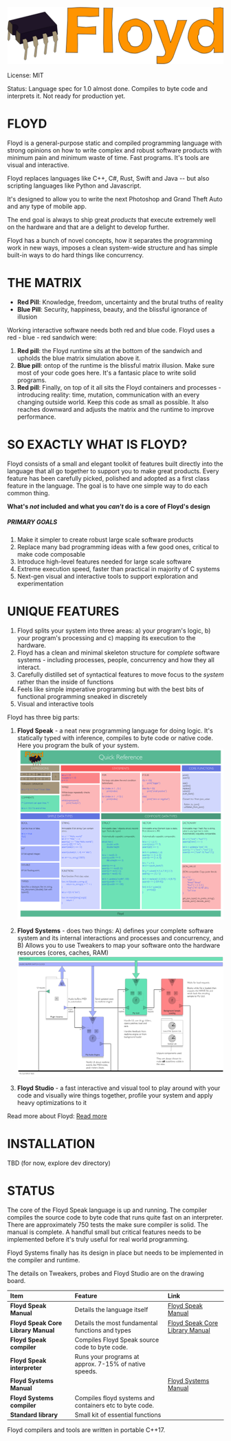 ![](readme_floyd_logo.png)

License: MIT

Status: Language spec for 1.0 almost done. Compiles to byte code and interprets it. Not ready for production yet. 

# FLOYD

Floyd is a general-purpose static and compiled programming language with strong opinions on how to write complex and robust software products with minimum pain and minimum waste of time. Fast programs. It's tools are visual and interactive.

Floyd replaces languages like C++, C#, Rust, Swift and Java -- but also scripting languages like Python and Javascript.

It's designed to allow you to write the next Photoshop and Grand Theft Auto and any type of mobile app.

The end goal is always to ship great *products* that execute extremely well on the hardware and that are a delight to develop further.

Floyd has a bunch of novel concepts, how it separates the programming work in new ways, imposes a clean system-wide structure and has simple built-in ways to do hard things like concurrency.

# THE MATRIX

- **Red Pill**: Knowledge, freedom, uncertainty and the brutal truths of reality
- **Blue Pill**: Security, happiness, beauty, and the blissful ignorance of illusion

Working interactive software needs both red and blue code. Floyd uses a red - blue - red sandwich were:

1. **Red pill**: the Floyd runtime sits at the bottom of the sandwich and upholds the blue matrix simulation above it.
2. **Blue pill**: ontop of the runtime is the blissful matrix illusion. Make sure most of your code goes here. It's a fantasic place to write solid programs.
3. **Red pill**: Finally, on top of it all sits the Floyd containers and processes - introducing reality: time, mutation, communication with an every changing outside world. Keep this code as small as possible. It also reaches downward and adjusts the matrix and the runtime to improve performance.


# SO EXACTLY WHAT IS FLOYD?

Floyd consists of a small and elegant toolkit of features built directly into the language that all go together to support you to make great products. Every feature has been carefully picked, polished and adopted as a first class feature in the language. The goal is to have one simple way to do each common thing.

**What's *not* included and what you *can't* do is a core of Floyd's design**

##### PRIMARY GOALS

1. Make it simpler to create robust large scale software products
2. Replace many bad programming ideas with a few good ones, critical to make code composable
3. Introduce high-level features needed for large scale software
4. Extreme execution speed, faster than practical in majority of C systems
5. Next-gen visual and interactive tools to support exploration and experimentation


# UNIQUE FEATURES

1. Floyd splits your system into three areas: a) your program's logic, b) your program's processing and c) mapping its execution to the hardware.
2. Floyd has a clean and minimal skeleton structure for *complete* software systems - including processes, people, concurrency and how they all interact.
3. Carefully distilled set of syntactical features to move focus to the *system* rather than the inside of functions
4. Feels like simple imperative programming but with the best bits of functional programming sneaked in discretely
5. Visual and interactive tools


Floyd has three big parts:

1. **Floyd Speak** - a neat new programming language for doing logic. It's statically typed with inference, compiles to byte code or native code. Here you program the bulk of your system.
![](readme_cheat_sheet.png)

2. **Floyd Systems** - does two things: A) defines your complete software system and its internal interactions and processes and concurrency, and B) Allows you to use Tweakers to map your software onto the hardware resources (cores, caches, RAM) 
![](readme_floyd_systems_vst.png)

3. **Floyd Studio** - a fast interactive and visual tool to play around with your code and visually wire things together, profile your system and apply heavy optimizations to it



Read more about Floyd: [Read more](readme_deeper.md)

# INSTALLATION

TBD (for now, explore dev directory)

# STATUS

The core of the Floyd Speak language is up and running. The compiler compiles the source code to byte code that runs quite fast on an interpreter. There are approximately 750 tests the make sure compiler is solid. The manual is complete.
A handful small but critical features needs to be implemented before it's truly useful for real world programming.

Floyd Systems finally has its design in place but needs to be implemented in the compiler and runtime.

The details on Tweakers, probes and Floyd Studio are on the drawing board.


|Item				| Feature					| Link
|:---				|:---					|:---
| **Floyd Speak Manual**		|Details the language itself				|[Floyd Speak Manual](floyd_speak.md)
| **Floyd Speak Core Library Manual**		|Details the most fundamental functions and types				|[Floyd Speak Core Library Manual](floyd_speak_corelibs.md)
| **Floyd Speak compiler**		|Compiles Floyd Speak source code to byte code.
| **Floyd Speak interpreter**	|Runs your programs at approx. 7-15% of native speeds.
| **Floyd Systems Manual**		|				|[Floyd Systems Manual](floyd_systems.md)
| **Floyd Systems compiler**			|Compiles floyd systems and containers etc to byte code.|
| **Standard library**				|Small kit of essential functions|

Floyd compilers and tools are written in portable C++17.

